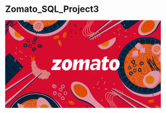 # Zomato_SQL_Project3
![image](https://github.com/mayankgondia1027/Zomato_SQL_Project3/blob/main/Zomato%20Picture.jpg?raw=true)
